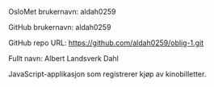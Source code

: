 OsloMet brukernavn: aldah0259

GitHub brukernavn: aldah0259

GitHub repo URL: https://github.com/aldah0259/oblig-1.git

Fullt navn: Albert Landsverk Dahl


JavaScript-applikasjon som registrerer kjøp av kinobilletter.
